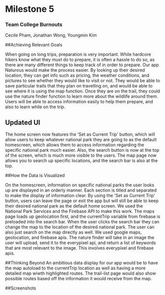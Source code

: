 # Milestone 5

### Team College Burnouts

Cecile Pham, Jonathan Wong, Youngmin Kim



##Achieving Relevant Goals

When going on long trips, preparation is very important. While hardcore hikers know what they must do to prepare, it is often a hassle to do so, as there are many different things to keep track of in order to prepare. Our app Naturous would make the process easier. By looking up their desired location, they can get info such as pricing, the weather conditions, and pictures to see whether they would like to visit or not. They would be able to save particular trails that they plan on travelling on, and would be able to see where it is using the map function. Once they are on the trail, they could use the nature finder function to learn more about the wildlife around them. Users will be able to access information easily to help them prepare, and also to learn while on the trip.

## Updated UI

The home screen now features the 'Set as Current Trip' button, which will allow users to keep whatever national park they are going to as the default homescreen, which allows them to access information regarding the specific national park much easier. Also, the search button is now at the top of the screen, which is much more visible to the users. The map page now allows you to search up specific locations, and the search bar is also at the top. 

##How the Data is Visualized

On the homescreen, information on specific national parks the user looks up are displayed in an orderly manner. Each section is titled and separated to make the display of information clear. By using the 'Set as Current Trip' button, users can leave the page or exit the app but will still be able to keep their desired national park as the default home screen. We used the National Park Services and the Firebase API to make this work. The maps page loads up geolocation first, and the currentTrip variable from firebase is preloaded into the search bar. When the user clicks the search bar they can change the map to the location of the desired national park. The user can also just search on the map directly as well. We used google maps, geolocation, and firebase apis. The nature finder will take in an image the user will upload, send it to the everypixel api, and return a list of keywords that are most relevant to the image. This involves everypixel and firebase apis.

##Thinking Beyond
An ambitious data display for our app would be to have the map autoload to the currentTrip location as well as having a more detailed map wiwth highlighted routes. The trail-list page would also show possible routes based off the information it would receive from the map. 


##Screenshots
